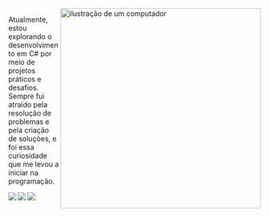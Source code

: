 <img src="https://raw.githubusercontent.com/MicaelliMedeiros/micaellimedeiros/master/image/computer-illustration.png" alt="ilustração de um computador" min-width="400px" max-width="400px" width="400px" align="right">

<p align="left"> 
  Atualmente, estou explorando o desenvolvimento em C# por meio de projetos práticos e desafios. Sempre fui atraído pela resolução de problemas e pela criação de soluções, e foi essa curiosidade que me levou a iniciar na programação.
</p>

<img src="https://img.shields.io/badge/C%23-239120?style=for-the-badge&logo=c-sharp&logoColor=white"  align="left">

<img src="https://img.shields.io/badge/.NET-5C2D91?style=for-the-badge&logo=.net&logoColor=white"  align="left">

<img src="https://img.shields.io/badge/JavaScript-F7DF1E?style=for-the-badge&logo=javascript&logoColor=black"  align="left">
